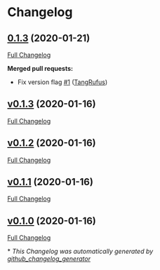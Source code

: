# Changelog

## [0.1.3](https://github.com/itinerisltd/twoohoh/tree/0.1.3) (2020-01-21)

[Full Changelog](https://github.com/itinerisltd/twoohoh/compare/v0.1.3...0.1.3)

**Merged pull requests:**

- Fix version flag [\#1](https://github.com/ItinerisLtd/twoohoh/pull/1) ([TangRufus](https://github.com/TangRufus))

## [v0.1.3](https://github.com/itinerisltd/twoohoh/tree/v0.1.3) (2020-01-16)

[Full Changelog](https://github.com/itinerisltd/twoohoh/compare/v0.1.2...v0.1.3)

## [v0.1.2](https://github.com/itinerisltd/twoohoh/tree/v0.1.2) (2020-01-16)

[Full Changelog](https://github.com/itinerisltd/twoohoh/compare/v0.1.1...v0.1.2)

## [v0.1.1](https://github.com/itinerisltd/twoohoh/tree/v0.1.1) (2020-01-16)

[Full Changelog](https://github.com/itinerisltd/twoohoh/compare/v0.1.0...v0.1.1)

## [v0.1.0](https://github.com/itinerisltd/twoohoh/tree/v0.1.0) (2020-01-16)

[Full Changelog](https://github.com/itinerisltd/twoohoh/compare/cdd1ce7e37394bf2c429a121ac84a3a9f121cabd...v0.1.0)



\* *This Changelog was automatically generated by [github_changelog_generator](https://github.com/github-changelog-generator/github-changelog-generator)*
